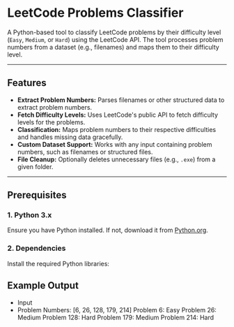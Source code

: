 # LeetCode Problems Classifier

A Python-based tool to classify LeetCode problems by their difficulty level (`Easy`, `Medium`, or `Hard`) using the LeetCode API. The tool processes problem numbers from a dataset (e.g., filenames) and maps them to their difficulty level.

---

## Features

- **Extract Problem Numbers:** Parses filenames or other structured data to extract problem numbers.
- **Fetch Difficulty Levels:** Uses LeetCode's public API to fetch difficulty levels for the problems.
- **Classification:** Maps problem numbers to their respective difficulties and handles missing data gracefully.
- **Custom Dataset Support:** Works with any input containing problem numbers, such as filenames or structured files.
- **File Cleanup:** Optionally deletes unnecessary files (e.g., `.exe`) from a given folder.

---

## Prerequisites

### 1. Python 3.x
Ensure you have Python installed. If not, download it from [Python.org](https://www.python.org/).

### 2. Dependencies
Install the required Python libraries:


## Example Output
- Input
- Problem Numbers: [6, 26, 128, 179, 214]
  Problem 6: Easy
  Problem 26: Medium
  Problem 128: Hard
  Problem 179: Medium
  Problem 214: Hard
